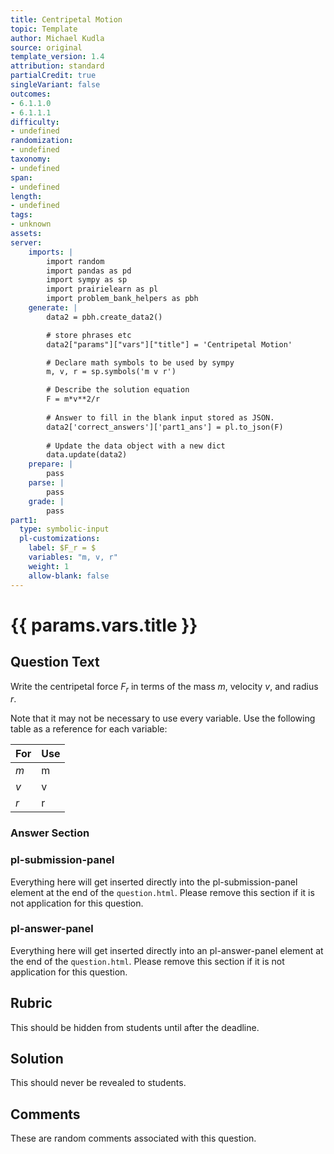 ```yaml
---
title: Centripetal Motion
topic: Template
author: Michael Kudla
source: original
template_version: 1.4
attribution: standard
partialCredit: true
singleVariant: false
outcomes:
- 6.1.1.0
- 6.1.1.1
difficulty:
- undefined
randomization:
- undefined
taxonomy:
- undefined
span:
- undefined
length:
- undefined
tags:
- unknown
assets:
server: 
    imports: |
        import random
        import pandas as pd
        import sympy as sp
        import prairielearn as pl
        import problem_bank_helpers as pbh
    generate: |
        data2 = pbh.create_data2()

        # store phrases etc
        data2["params"]["vars"]["title"] = 'Centripetal Motion'

        # Declare math symbols to be used by sympy
        m, v, r = sp.symbols('m v r')

        # Describe the solution equation
        F = m*v**2/r
        
        # Answer to fill in the blank input stored as JSON.
        data2['correct_answers']['part1_ans'] = pl.to_json(F)
        
        # Update the data object with a new dict
        data.update(data2)
    prepare: |
        pass
    parse: |
        pass
    grade: |
        pass
part1:
  type: symbolic-input
  pl-customizations:
    label: $F_r = $
    variables: "m, v, r"
    weight: 1
    allow-blank: false
---
```

# {{ params.vars.title }}

## Question Text

Write the centripetal force $F_r$ in terms of the mass $m$, velocity $v$, and radius $r$.

Note that it may not be necessary to use every variable. Use the following table as a reference for each variable:

| For  | Use   |
|----------|-------|
| $m$  | m  |
| $v$  | v  |
| $r$  | r  |


### Answer Section

### pl-submission-panel

Everything here will get inserted directly into the pl-submission-panel element at the end of the `question.html`.
Please remove this section if it is not application for this question.

### pl-answer-panel

Everything here will get inserted directly into an pl-answer-panel element at the end of the `question.html`.
Please remove this section if it is not application for this question.

## Rubric

This should be hidden from students until after the deadline.

## Solution

This should never be revealed to students.

## Comments

These are random comments associated with this question.
